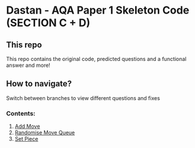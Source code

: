 # Dastan - AQA Paper 1 Skeleton Code (SECTION C + D)

## This repo
This repo contains the original code, predicted questions and a functional answer and more!

## How to navigate?
Switch between branches to view different questions and fixes

### Contents:
1. [Add Move](https://github.com/LeoTovell/Dastan/tree/add_move)
2. [Randomise Move Queue](https://github.com/LeoTovell/Dastan/tree/randomise_move_queue)
3. [Set Piece](https://github.com/LeoTovell/Dastan/tree/set_piece)
